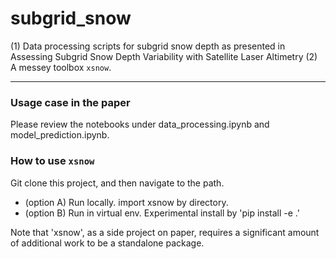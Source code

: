 # subgrid_snow

(1) Data processing scripts for subgrid snow depth as presented in Assessing Subgrid Snow Depth Variability with Satellite Laser Altimetry
(2) A messey toolbox `xsnow`.

---

### Usage case in the paper

Please review the notebooks under data_processing.ipynb and model_prediction.ipynb.

### How to use `xsnow`

Git clone this project, and then navigate to the path.
- (option A) Run locally. import xsnow by directory.
- (option B) Run in virtual env. Experimental install by 'pip install -e .' 

Note that 'xsnow', as a side project on paper, requires a significant amount of additional work to be a standalone package. 



